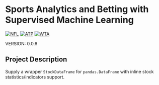 # Sports Analytics and Betting with Supervised Machine Learning

[![NFL](https://encrypted-tbn0.gstatic.com/images?q=tbn:ANd9GcQ6c-STK1tePSWolEopX8lq4uDqJbzntbiGi7Sz-pI&s)](https://github.com/MartinMashalov/TennisBetting/tree/main/NFL)
[![ATP](https://upload.wikimedia.org/wikipedia/en/thumb/3/3f/ATP_Tour_logo.svg/800px-ATP_Tour_logo.svg.png)](https://github.com/MartinMashalov/TennisBetting/tree/main/ATP)
[![WTA](https://storage.allsportdb.com/orig/comp/7136d748-b959-47be-b604-cab645e1013a)](https://github.com/MartinMashalov/TennisBetting/tree/main/WTA)

VERSION: 0.0.6

## Project Description

Supply a wrapper ``StockDataFrame`` for ``pandas.DataFrame`` with inline stock
statistics/indicators support.
